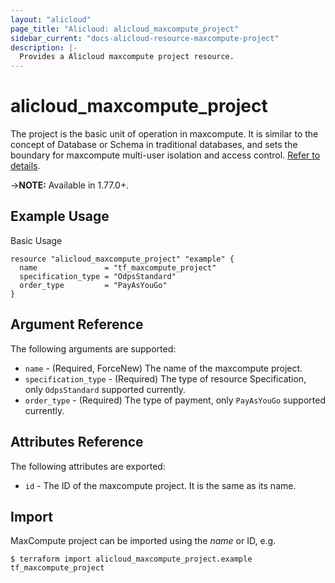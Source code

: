 ```yaml
---
layout: "alicloud"
page_title: "Alicloud: alicloud_maxcompute_project"
sidebar_current: "docs-alicloud-resource-maxcompute-project"
description: |-
  Provides a Alicloud maxcompute project resource.
---
```


# alicloud\_maxcompute\_project

The project is the basic unit of operation in maxcompute. It is similar to the concept of Database or Schema in traditional databases, and sets the boundary for maxcompute multi-user isolation and access control. [Refer to details](https://www.alibabacloud.com/help/doc-detail/27818.html).

->**NOTE:** Available in 1.77.0+.

## Example Usage

Basic Usage

```
resource "alicloud_maxcompute_project" "example" {
  name               = "tf_maxcompute_project"
  specification_type = "OdpsStandard"
  order_type         = "PayAsYouGo"
}
```
## Argument Reference

The following arguments are supported:

* `name` - (Required, ForceNew) The name of the maxcompute project. 
* `specification_type` - (Required)  The type of resource Specification, only `OdpsStandard` supported currently.
* `order_type` - (Required) The type of payment, only `PayAsYouGo` supported currently.

## Attributes Reference

The following attributes are exported:

* `id` - The ID of the maxcompute project. It is the same as its name.

## Import

MaxCompute project can be imported using the *name* or ID, e.g.

```
$ terraform import alicloud_maxcompute_project.example tf_maxcompute_project
```
